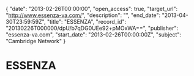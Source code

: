 {
  "date": "2013-02-26T00:00:00", 
  "open_access": true, 
  "target_url": "http://www.essenza-va.com/", 
  "description": "", 
  "end_date": "2013-04-30T23:59:59Z", 
  "title": "ESSENZA", 
  "record_id": "20130226T000000/dpU/b7qDG0UEe92+pMOxWA==", 
  "publisher": "essenza-va.com", 
  "start_date": "2013-02-26T00:00:00Z", 
  "subject": "Cambridge Network"
}

# ESSENZA

